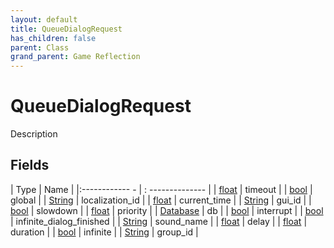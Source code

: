 ```yaml
---
layout: default
title: QueueDialogRequest
has_children: false
parent: Class
grand_parent: Game Reflection
---
```

# QueueDialogRequest
Description 

## Fields
| Type | Name |
|:------------ - | : -------------- |
| [float](game-reflection/components/float.md) | timeout |
| [bool](game-reflection/components/bool.md) | global |
| [String](game-reflection/components/string.md) | localization_id |
| [float](game-reflection/components/float.md) | current_time |
| [String](game-reflection/components/string.md) | gui_id |
| [bool](game-reflection/components/bool.md) | slowdown |
| [float](game-reflection/components/float.md) | priority |
| [Database](game-reflection/components/database.md) | db |
| [bool](game-reflection/components/bool.md) | interrupt |
| [bool](game-reflection/components/bool.md) | infinite_dialog_finished |
| [String](game-reflection/components/string.md) | sound_name |
| [float](game-reflection/components/float.md) | delay |
| [float](game-reflection/components/float.md) | duration |
| [bool](game-reflection/components/bool.md) | infinite |
| [String](game-reflection/components/string.md) | group_id |
